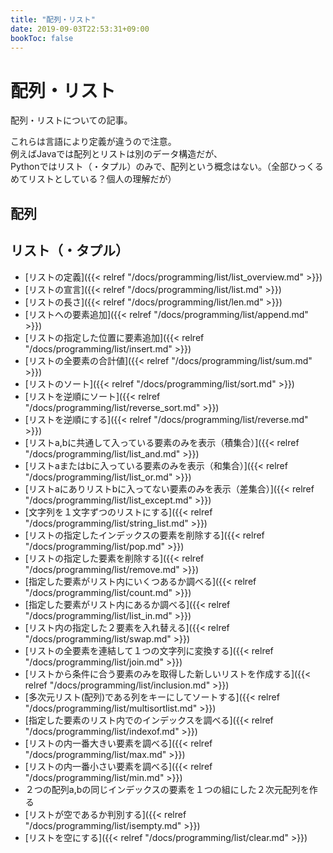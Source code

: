 ```yaml
---
title: "配列・リスト"
date: 2019-09-03T22:53:31+09:00
bookToc: false
---
```


# 配列・リスト

配列・リストについての記事。  
  
これらは言語により定義が違うので注意。  
例えばJavaでは配列とリストは別のデータ構造だが、  
Pythonではリスト（・タプル）のみで、配列という概念はない。（全部ひっくるめてリストとしている？個人の理解だが）


## 配列



## リスト（・タプル）

- [リストの定義]({{< relref "/docs/programming/list/list_overview.md" >}})
- [リストの宣言]({{< relref "/docs/programming/list/list.md" >}})
- [リストの長さ]({{< relref "/docs/programming/list/len.md" >}})
- [リストへの要素追加]({{< relref "/docs/programming/list/append.md" >}})
- [リストの指定した位置に要素追加]({{< relref "/docs/programming/list/insert.md" >}})
- [リストの全要素の合計値]({{< relref "/docs/programming/list/sum.md" >}})
- [リストのソート]({{< relref "/docs/programming/list/sort.md" >}})
- [リストを逆順にソート]({{< relref "/docs/programming/list/reverse_sort.md" >}})
- [リストを逆順にする]({{< relref "/docs/programming/list/reverse.md" >}})
- [リストa,bに共通して入っている要素のみを表示（積集合）]({{< relref "/docs/programming/list/list_and.md" >}})
- [リストaまたはbに入っている要素のみを表示（和集合）]({{< relref "/docs/programming/list/list_or.md" >}})
- [リストaにありリストbに入ってない要素のみを表示（差集合）]({{< relref "/docs/programming/list/list_except.md" >}})
- [文字列を１文字ずつのリストにする]({{< relref "/docs/programming/list/string_list.md" >}})
- [リストの指定したインデックスの要素を削除する]({{< relref "/docs/programming/list/pop.md" >}})
- [リストの指定した要素を削除する]({{< relref "/docs/programming/list/remove.md" >}})
- [指定した要素がリスト内にいくつあるか調べる]({{< relref "/docs/programming/list/count.md" >}})
- [指定した要素がリスト内にあるか調べる]({{< relref "/docs/programming/list/list_in.md" >}})
- [リスト内の指定した２要素を入れ替える]({{< relref "/docs/programming/list/swap.md" >}})
- [リストの全要素を連結して１つの文字列に変換する]({{< relref "/docs/programming/list/join.md" >}})
- [リストから条件に合う要素のみを取得した新しいリストを作成する]({{< relref "/docs/programming/list/inclusion.md" >}})
- [多次元リスト(配列)である列をキーにしてソートする]({{< relref "/docs/programming/list/multisortlist.md" >}})
- [指定した要素のリスト内でのインデックスを調べる]({{< relref "/docs/programming/list/indexof.md" >}})
- [リストの内一番大きい要素を調べる]({{< relref "/docs/programming/list/max.md" >}})
- [リストの内一番小さい要素を調べる]({{< relref "/docs/programming/list/min.md" >}})
- ２つの配列a,bの同じインデックスの要素を１つの組にした２次元配列を作る
- [リストが空であるか判別する]({{< relref "/docs/programming/list/isempty.md" >}})
- [リストを空にする]({{< relref "/docs/programming/list/clear.md" >}})


